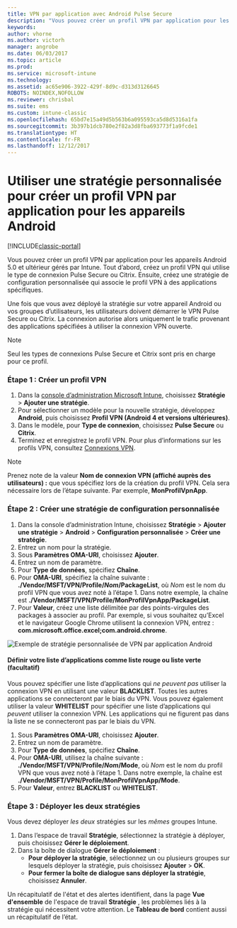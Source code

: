 ```yaml
---
title: VPN par application avec Android Pulse Secure
description: "Vous pouvez créer un profil VPN par application pour les appareils Android gérés par Intune."
keywords: 
author: vhorne
ms.author: victorh
manager: angrobe
ms.date: 06/03/2017
ms.topic: article
ms.prod: 
ms.service: microsoft-intune
ms.technology: 
ms.assetid: ac65e906-3922-429f-8d9c-d313d3126645
ROBOTS: NOINDEX,NOFOLLOW
ms.reviewer: chrisbal
ms.suite: ems
ms.custom: intune-classic
ms.openlocfilehash: 65bd7e15a49d5b563b6a095593ca5d8d5316a1fa
ms.sourcegitcommit: 3b397b1dcb780e2f82a3d8fba693773f1a9fcde1
ms.translationtype: HT
ms.contentlocale: fr-FR
ms.lasthandoff: 12/12/2017
---
```

# <a name="use-a-custom-policy-to-create-a-per-app-vpn-profile-for-android-devices"></a>Utiliser une stratégie personnalisée pour créer un profil VPN par application pour les appareils Android

[!INCLUDE[classic-portal](../includes/classic-portal.md)]

Vous pouvez créer un profil VPN par application pour les appareils Android 5.0 et ultérieur gérés par Intune. Tout d’abord, créez un profil VPN qui utilise le type de connexion Pulse Secure ou Citrix. Ensuite, créez une stratégie de configuration personnalisée qui associe le profil VPN à des applications spécifiques. 

Une fois que vous avez déployé la stratégie sur votre appareil Android ou vos groupes d’utilisateurs, les utilisateurs doivent démarrer le VPN Pulse Secure ou Citrix. La connexion autorise alors uniquement le trafic provenant des applications spécifiées à utiliser la connexion VPN ouverte.

> [!NOTE]
>
> Seul les types de connexions Pulse Secure et Citrix sont pris en charge pour ce profil.


### <a name="step-1-create-a-vpn-profile"></a>Étape 1 : Créer un profil VPN

1. Dans la [console d’administration Microsoft Intune](https://manage.microsoft.com), choisissez **Stratégie** > **Ajouter une stratégie**.
2. Pour sélectionner un modèle pour la nouvelle stratégie, développez **Android**, puis choisissez **Profil VPN (Android 4 et versions ultérieures)**.
3. Dans le modèle, pour **Type de connexion**, choisissez **Pulse Secure** ou **Citrix**.
4. Terminez et enregistrez le profil VPN. Pour plus d’informations sur les profils VPN, consultez [Connexions VPN](../deploy-use/vpn-connections-in-microsoft-intune.md).

> [!NOTE]
>
> Prenez note de la valeur **Nom de connexion VPN (affiché auprès des utilisateurs) :** que vous spécifiez lors de la création du profil VPN. Cela sera nécessaire lors de l’étape suivante. Par exemple, **MonProfilVpnApp**.

### <a name="step-2-create-a-custom-configuration-policy"></a>Étape 2 : Créer une stratégie de configuration personnalisée

   1. Dans la console d’administration Intune, choisissez **Stratégie** > **Ajouter une stratégie** > **Android** > **Configuration personnalisée** > **Créer une stratégie**.
   2. Entrez un nom pour la stratégie.
   3. Sous **Paramètres OMA-URI**, choisissez **Ajouter**.
   4. Entrez un nom de paramètre.
   5. Pour **Type de données**, spécifiez **Chaîne**.
   6. Pour **OMA-URI**, spécifiez la chaîne suivante : **./Vendor/MSFT/VPN/Profile/*Nom*/PackageList**, où *Nom* est le nom du profil VPN que vous avez noté à l’étape 1. Dans notre exemple, la chaîne est **./Vendor/MSFT/VPN/Profile/MonProfilVpnApp/PackageList**.
   7.   Pour **Valeur**, créez une liste délimitée par des points-virgules des packages à associer au profil. Par exemple, si vous souhaitez qu’Excel et le navigateur Google Chrome utilisent la connexion VPN, entrez : **com.microsoft.office.excel;com.android.chrome**.

![Exemple de stratégie personnalisée de VPN par application Android](./media/android_per_app_vpn_oma_uri.png)

#### <a name="set-your-app-list-to-blacklist-or-whitelist-optional"></a>Définir votre liste d’applications comme liste rouge ou liste verte (facultatif)
  Vous pouvez spécifier une liste d’applications qui *ne peuvent pas* utiliser la connexion VPN en utilisant une valeur **BLACKLIST**. Toutes les autres applications se connecteront par le biais du VPN.
Vous pouvez également utiliser la valeur **WHITELIST** pour spécifier une liste d’applications qui *peuvent* utiliser la connexion VPN. Les applications qui ne figurent pas dans la liste ne se connecteront pas par le biais du VPN.
  1.    Sous **Paramètres OMA-URI**, choisissez **Ajouter**.
  2.    Entrez un nom de paramètre.
  3.    Pour **Type de données**, spécifiez **Chaîne**.
  4.    Pour **OMA-URI**, utilisez la chaîne suivante : **./Vendor/MSFT/VPN/Profile/*Nom*/Mode**, où *Nom* est le nom du profil VPN que vous avez noté à l’étape 1. Dans notre exemple, la chaîne est **./Vendor/MSFT/VPN/Profile/MonProfilVpnApp/Mode**.
  5.    Pour **Valeur**, entrez **BLACKLIST** ou **WHITELIST**.



### <a name="step-3-deploy-both-policies"></a>Étape 3 : Déployer les deux stratégies

Vous devez déployer *les deux* stratégies sur les *mêmes* groupes Intune.

1.  Dans l’espace de travail **Stratégie**, sélectionnez la stratégie à déployer, puis choisissez **Gérer le déploiement**.
2.  Dans la boîte de dialogue **Gérer le déploiement** :
    -   **Pour déployer la stratégie**, sélectionnez un ou plusieurs groupes sur lesquels déployer la stratégie, puis choisissez **Ajouter** > **OK**.
    -   **Pour fermer la boîte de dialogue sans déployer la stratégie**, choisissez **Annuler**.

Un récapitulatif de l'état et des alertes identifient, dans la page **Vue d'ensemble** de l'espace de travail **Stratégie** , les problèmes liés à la stratégie qui nécessitent votre attention. Le **Tableau de bord** contient aussi un récapitulatif de l’état.
